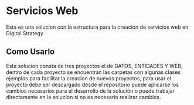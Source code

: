 # Servicios Web

Esta es una solucion con la estructura para la creacion de servicios web en Digital Strategy
## Como Usarlo

Esta solucion consta de tres proyectos el de DATOS, ENTIDADES Y WEB, dentro de cada proyecto se encuentran las carpetas con algunas clases ejemplos para facilitar la creacion de nuevos proyectos, 
para usar el proyecto debe ser descargado desde el repositorio puede aplicarse los cambios necesarios para el desarrollo de la solución o puede trabajar directamente en la solucion si no es necesario realizar cambios.
